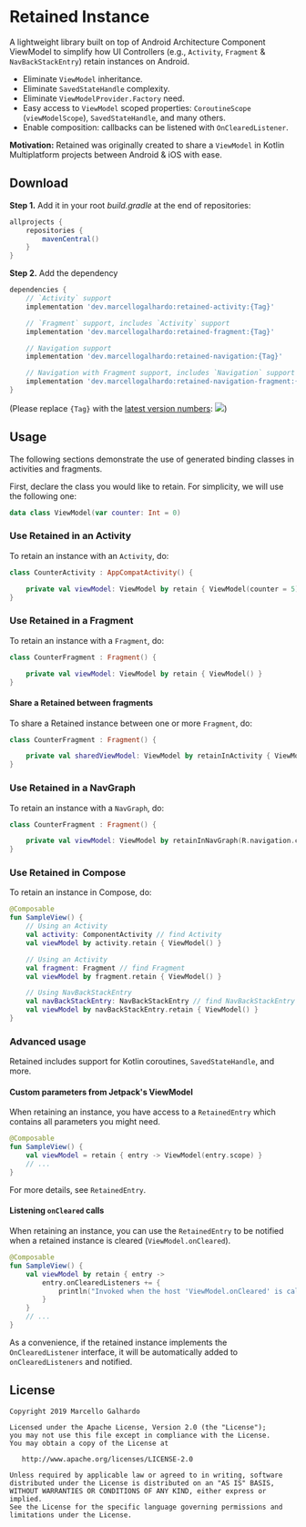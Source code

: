 # Retained Instance

A lightweight library built on top of Android Architecture Component ViewModel to simplify how UI Controllers (e.g., `Activity`, `Fragment` & `NavBackStackEntry`) retain instances on Android.

- Eliminate `ViewModel` inheritance.
- Eliminate `SavedStateHandle` complexity.
- Eliminate `ViewModelProvider.Factory` need.
- Easy access to `ViewModel` scoped properties: `CoroutineScope` (`viewModelScope`), `SavedStateHandle`, and many others.
- Enable composition: callbacks can be listened with `OnClearedListener`.

**Motivation:** Retained was originally created to share a `ViewModel` in Kotlin Multiplatform projects between Android & iOS with ease.

## Download

**Step 1.** Add it in your root *build.gradle* at the end of repositories:
```gradle
allprojects {
	repositories {
		mavenCentral()
	}
}
```

**Step 2.** Add the dependency
```gradle
dependencies {
    // `Activity` support
    implementation 'dev.marcellogalhardo:retained-activity:{Tag}'

    // `Fragment` support, includes `Activity` support
    implementation 'dev.marcellogalhardo:retained-fragment:{Tag}'

    // Navigation support
    implementation 'dev.marcellogalhardo:retained-navigation:{Tag}'

    // Navigation with Fragment support, includes `Navigation` support
    implementation 'dev.marcellogalhardo:retained-navigation-fragment:{Tag}'
}
```

(Please replace `{Tag}` with the [latest version numbers](https://github.com/marcellogalhardo/retained/releases): [![](https://jitpack.io/v/marcellogalhardo/retained.svg)](https://jitpack.io/#marcellogalhardo/retained))

## Usage

The following sections demonstrate the use of generated binding classes in activities and fragments.

First, declare the class you would like to retain. For simplicity, we will use the following one:

```kotlin
data class ViewModel(var counter: Int = 0)
```

### Use Retained in an Activity

To retain an instance with an `Activity`, do:

```kotlin
class CounterActivity : AppCompatActivity() {

    private val viewModel: ViewModel by retain { ViewModel(counter = 5) }
}
```

### Use Retained in a Fragment

To retain an instance with a `Fragment`, do:

```kotlin
class CounterFragment : Fragment() {

    private val viewModel: ViewModel by retain { ViewModel() }
}
```

#### Share a Retained between fragments

To share a Retained instance between one or more `Fragment`, do:

```kotlin
class CounterFragment : Fragment() {

    private val sharedViewModel: ViewModel by retainInActivity { ViewModel() }
}
```

### Use Retained in a NavGraph

To retain an instance with a `NavGraph`, do:

```kotlin
class CounterFragment : Fragment() {

    private val viewModel: ViewModel by retainInNavGraph(R.navigation.child_graph) { ViewModel() }
}
```

### Use Retained in Compose

To retain an instance in Compose, do:

```kotlin
@Composable
fun SampleView() {
    // Using an Activity
    val activity: ComponentActivity // find Activity
    val viewModel by activity.retain { ViewModel() }

    // Using an Activity
    val fragment: Fragment // find Fragment
    val viewModel by fragment.retain { ViewModel() }

    // Using NavBackStackEntry
    val navBackStackEntry: NavBackStackEntry // find NavBackStackEntry
    val viewModel by navBackStackEntry.retain { ViewModel() }
}
```

### Advanced usage

Retained includes support for Kotlin coroutines, `SavedStateHandle`, and more.

#### Custom parameters from Jetpack's ViewModel

When retaining an instance, you have access to a `RetainedEntry` which contains all parameters you might need.

```kotlin
@Composable
fun SampleView() {
    val viewModel = retain { entry -> ViewModel(entry.scope) }
    // ...
}
```

For more details, see `RetainedEntry`.

#### Listening `onCleared` calls

When retaining an instance, you can use the `RetainedEntry` to be notified when a retained instance is cleared (`ViewModel.onCleared`).

```kotlin
@Composable
fun SampleView() {
    val viewModel by retain { entry ->
        entry.onClearedListeners += {
            println("Invoked when the host 'ViewModel.onCleared' is called")
        }
    }
    // ...
}
```

As a convenience, if the retained instance implements the `OnClearedListener` interface, it will be automatically added to `onClearedListeners` and notified.

License
-------

    Copyright 2019 Marcello Galhardo

    Licensed under the Apache License, Version 2.0 (the "License");
    you may not use this file except in compliance with the License.
    You may obtain a copy of the License at

       http://www.apache.org/licenses/LICENSE-2.0

    Unless required by applicable law or agreed to in writing, software
    distributed under the License is distributed on an "AS IS" BASIS,
    WITHOUT WARRANTIES OR CONDITIONS OF ANY KIND, either express or implied.
    See the License for the specific language governing permissions and
    limitations under the License.
